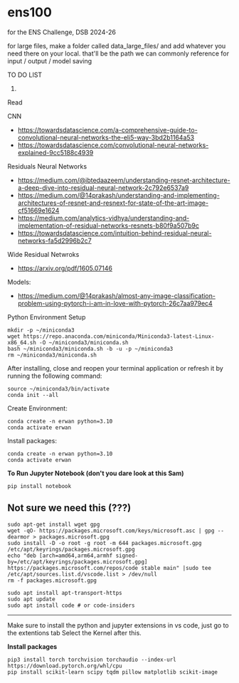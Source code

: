 # ens100
for the ENS Challenge, DSB 2024-26

for large files, make a folder called data_large_files/ and add whatever you need there on your local. that'll be the path we can commonly reference for input / output / model saving

TO DO LIST

1. 

Read

CNN
- https://towardsdatascience.com/a-comprehensive-guide-to-convolutional-neural-networks-the-eli5-way-3bd2b1164a53
- https://towardsdatascience.com/convolutional-neural-networks-explained-9cc5188c4939

Residuals Neural Networks
- https://medium.com/@ibtedaazeem/understanding-resnet-architecture-a-deep-dive-into-residual-neural-network-2c792e6537a9
- https://medium.com/@14prakash/understanding-and-implementing-architectures-of-resnet-and-resnext-for-state-of-the-art-image-cf51669e1624
- https://medium.com/analytics-vidhya/understanding-and-implementation-of-residual-networks-resnets-b80f9a507b9c
- https://towardsdatascience.com/intuition-behind-residual-neural-networks-fa5d2996b2c7

Wide Residual Netwroks
- https://arxiv.org/pdf/1605.07146
  
Models:
- https://medium.com/@14prakash/almost-any-image-classification-problem-using-pytorch-i-am-in-love-with-pytorch-26c7aa979ec4


Python Environment Setup
```console
mkdir -p ~/miniconda3
wget https://repo.anaconda.com/miniconda/Miniconda3-latest-Linux-x86_64.sh -O ~/miniconda3/miniconda.sh
bash ~/miniconda3/miniconda.sh -b -u -p ~/miniconda3
rm ~/miniconda3/miniconda.sh
```

After installing, close and reopen your terminal application or refresh it by running the following command:

```console
source ~/miniconda3/bin/activate
conda init --all
```

Create Environment:

```console
conda create -n erwan python=3.10
conda activate erwan
```

Install packages:

```console
conda create -n erwan python=3.10
conda activate erwan
```

**To Run Jupyter Notebook (don't you dare look at this Sam)**

```console
pip install notebook
```

Not sure we need this (???)
---
```console
sudo apt-get install wget gpg
wget -qO- https://packages.microsoft.com/keys/microsoft.asc | gpg --dearmor > packages.microsoft.gpg
sudo install -D -o root -g root -m 644 packages.microsoft.gpg /etc/apt/keyrings/packages.microsoft.gpg
echo "deb [arch=amd64,arm64,armhf signed-by=/etc/apt/keyrings/packages.microsoft.gpg] https://packages.microsoft.com/repos/code stable main" |sudo tee /etc/apt/sources.list.d/vscode.list > /dev/null
rm -f packages.microsoft.gpg
```

```console
sudo apt install apt-transport-https
sudo apt update
sudo apt install code # or code-insiders
```
---

Make sure to install the python and jupyter extensions in vs code, just go to the extentions tab
Select the Kernel after this.

**Install packages**

```console
pip3 install torch torchvision torchaudio --index-url https://download.pytorch.org/whl/cpu
pip install scikit-learn scipy tqdm pillow matplotlib scikit-image
```














